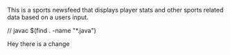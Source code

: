 This is a sports newsfeed that displays player stats and other sports related
data based on a users input.

// javac $(find . -name "*.java")

Hey there is a change
